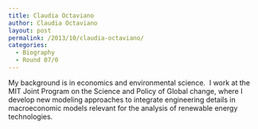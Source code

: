 ```yaml
---
title: Claudia Octaviano
author: Claudia Octaviano
layout: post
permalink: /2013/10/claudia-octaviano/
categories:
  - Biography
  - Round 07/0
---
```

My background is in economics and environmental science.  I work at the MIT Joint Program on the Science and Policy of Global change, where I develop new modeling approaches to integrate engineering details in macroeconomic models relevant for the analysis of renewable energy technologies.